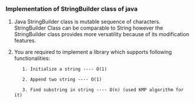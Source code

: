 ### Implementation of StringBuilder class of java

1. Java StringBuilder class is mutable sequence of characters. StringBuilder Class
can be comparable to String however the StringBuilder class provides more
versatility because of its modification features.
2. You are required to implement a library which supports following functionalities:

          1. Initialize a string ---- O(1)
          
          2. Append two string ---- O(1)
          
          3. Find substring in string ---- O(n) (used KMP algorithm for it)
